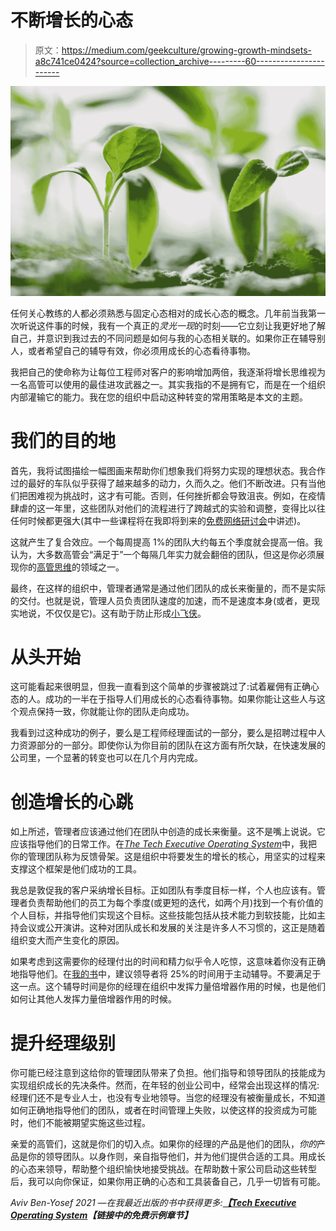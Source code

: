 # 不断增长的心态

> 原文：<https://medium.com/geekculture/growing-growth-mindsets-a8c741ce0424?source=collection_archive---------60----------------------->

![](img/3770244422817e1854d16dfc577ba2af.png)

任何关心教练的人都必须熟悉与固定心态相对的成长心态的概念。几年前当我第一次听说这件事的时候，我有一个真正的*灵光一现*的时刻——它立刻让我更好地了解自己，并意识到我过去的不同问题是如何与我的心态相关联的。如果你正在辅导别人，或者希望自己的辅导有效，你必须用成长的心态看待事物。

我把自己的使命称为让每位工程师对客户的影响增加两倍，我逐渐将增长思维视为一名高管可以使用的最佳进攻武器之一。其实我指的不是拥有它，而是在一个组织内部灌输它的能力。我在您的组织中启动这种转变的常用策略是本文的主题。

# 我们的目的地

首先，我将试图描绘一幅图画来帮助你们想象我们将努力实现的理想状态。我合作过的最好的车队似乎获得了越来越多的动力，久而久之。他们不断改进。只有当他们把困难视为挑战时，这才有可能。否则，任何挫折都会导致沮丧。例如，在疫情肆虐的这一年里，这些团队对他们的流程进行了跨越式的实验和调整，变得比以往任何时候都更强大(其中一些课程将在我即将到来的[免费网络研讨会](https://avivbenyosef.com/wasted-crisis-webinar/)中讲述)。

这就产生了复合效应。一个每周提高 1%的团队大约每五个季度就会提高一倍。我认为，大多数高管会“满足于”一个每隔几年实力就会翻倍的团队，但这是你必须展现你的[高管思维](https://avivbenyosef.com/the-executive-mindset/)的领域之一。

最终，在这样的组织中，管理者通常是通过他们团队的成长来衡量的，而不是实际的交付。也就是说，管理人员负责团队速度的加速，而不是速度本身(或者，更现实地说，不仅仅是它)。这有助于防止形成[小飞侠](https://avivbenyosef.com/peter-pan-employees/)。

# 从头开始

这可能看起来很明显，但我一直看到这个简单的步骤被跳过了:试着雇佣有正确心态的人。成功的一半在于指导人们用成长的心态看待事物。如果你能让这些人与这个观点保持一致，你就能让你的团队走向成功。

我看到过这种成功的例子，要么是工程师经理面试的一部分，要么是招聘过程中人力资源部分的一部分。即使你认为你目前的团队在这方面有所欠缺，在快速发展的公司里，一个显著的转变也可以在几个月内完成。

# 创造增长的心跳

如上所述，管理者应该通过他们在团队中创造的成长来衡量。这不是嘴上说说。它应该指导他们的日常工作。在[*The Tech Executive Operating System*](https://techexecutiveoperatingsystem.com)中，我把你的管理团队称为反馈骨架。这是组织中将要发生的增长的核心，用坚实的过程来支撑这个框架是他们成功的工具。

我总是敦促我的客户采纳增长目标。正如团队有季度目标一样，个人也应该有。管理者负责帮助他们的员工为每个季度(或更短的迭代，如两个月)找到一个有价值的个人目标，并指导他们实现这个目标。这些技能包括从技术能力到软技能，比如主持会议或公开演讲。这种对团队成长和发展的关注是许多人不习惯的，这正是随着组织变大而产生变化的原因。

如果考虑到这需要你的经理付出的时间和精力似乎令人吃惊，这意味着你没有正确地指导他们。在[我的书](https://techexecutiveoperatingsystem.com)中，建议领导者将 25%的时间用于主动辅导。不要满足于这一点。这个辅导时间是你的经理在组织中发挥力量倍增器作用的时候，也是他们如何让其他人发挥力量倍增器作用的时候。

# 提升经理级别

你可能已经注意到这给你的管理团队带来了负担。他们指导和领导团队的技能成为实现组织成长的先决条件。然而，在年轻的创业公司中，经常会出现这样的情况:经理们还不是专业人士，也没有专业地领导。当您的经理没有被衡量成长，不知道如何正确地指导他们的团队，或者在时间管理上失败，以使这样的投资成为可能时，他们不能被期望实施这些过程。

亲爱的高管们，这就是你们的切入点。如果你的经理的产品是他们的团队，*你的*产品是你的领导团队。以身作则，亲自指导他们，并为他们提供合适的工具。用成长的心态来领导，帮助整个组织愉快地接受挑战。在帮助数十家公司启动这些转型后，我可以向你保证，如果你用正确的心态和工具装备自己，几乎一切皆有可能。

*Aviv Ben-Yosef 2021 —在我最近出版的书中获得更多:*[***【Tech Executive Operating System***](https://techexecutiveoperatingsystem.com/)***【链接中的免费示例章节】***